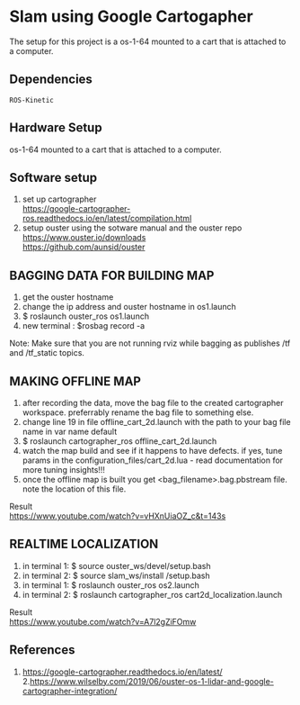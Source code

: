 # Slam using Google Cartogapher

The setup for this project is a os-1-64 mounted to a cart that is attached to a computer.


## Dependencies
`ROS-Kinetic`

## Hardware Setup
os-1-64 mounted to a cart that is attached to a computer.

## Software setup
1. set up cartographer  
https://google-cartographer-ros.readthedocs.io/en/latest/compilation.html
2. setup ouster using the sotware manual and the ouster repo  
https://www.ouster.io/downloads  
https://github.com/aunsid/ouster

## BAGGING DATA FOR BUILDING MAP

1. get the ouster hostname   
2. change the ip address and ouster hostname in os1.launch  
3. <ouster ws>$ roslaunch ouster_ros os1.launch  
4. new terminal : $rosbag record -a    

Note: Make sure that you are not running rviz while bagging as publishes  /tf and /tf_static topics.   

## MAKING OFFLINE MAP

1. after recording the data, move the bag file to the created cartographer workspace. preferrably rename the bag file to something else.  
2. change line 19 in file offline_cart_2d.launch with the path to your bag file name in var name default  
3. <cartographer ws>$ roslaunch cartographer_ros offline_cart_2d.launch  
4. watch the map build and see if it happens to have defects. if yes, tune params in the configuration_files/cart_2d.lua - read documentation for more tuning insights!!!  
5. once the offline map is built you get <bag_filename>.bag.pbstream file. note the location of this file.
  
  Result  
https://www.youtube.com/watch?v=vHXnUiaOZ_c&t=143s
  
## REALTIME LOCALIZATION

1. in terminal 1: $ source ouster_ws/devel/setup.bash  
2. in terminal 2: $ source slam_ws/install /setup.bash   
3. in terminal 1: $ roslaunch ouster_ros os2.launch  
4. in terminal 2: $ roslaunch cartographer_ros cart2d_localization.launch  

  Result  
  https://www.youtube.com/watch?v=A7l2gZiFOmw  
  
  
## References
1. https://google-cartographer.readthedocs.io/en/latest/
2.https://www.wilselby.com/2019/06/ouster-os-1-lidar-and-google-cartographer-integration/
